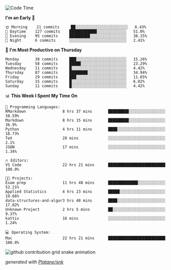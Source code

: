 <!--START_SECTION:waka-->
![Code Time](http://img.shields.io/badge/Code%20Time-114%20hrs%2049%20mins-blue)

**I'm an Early 🐤** 

```text
🌞 Morning    21 commits     ██░░░░░░░░░░░░░░░░░░░░░░░   8.43% 
🌆 Daytime    127 commits    ████████████░░░░░░░░░░░░░   51.0% 
🌃 Evening    95 commits     █████████░░░░░░░░░░░░░░░░   38.15% 
🌙 Night      6 commits      ░░░░░░░░░░░░░░░░░░░░░░░░░   2.41%

```
📅 **I'm Most Productive on Thursday** 

```text
Monday       38 commits     ███░░░░░░░░░░░░░░░░░░░░░░   15.26% 
Tuesday      58 commits     █████░░░░░░░░░░░░░░░░░░░░   23.29% 
Wednesday    11 commits     █░░░░░░░░░░░░░░░░░░░░░░░░   4.42% 
Thursday     87 commits     ████████░░░░░░░░░░░░░░░░░   34.94% 
Friday       29 commits     ███░░░░░░░░░░░░░░░░░░░░░░   11.65% 
Saturday     15 commits     █░░░░░░░░░░░░░░░░░░░░░░░░   6.02% 
Sunday       11 commits     █░░░░░░░░░░░░░░░░░░░░░░░░   4.42%

```


📊 **This Week I Spent My Time On** 

```text
💬 Programming Languages: 
RMarkdown                8 hrs 37 mins       █████████░░░░░░░░░░░░░░░░   38.59% 
Markdown                 8 hrs 15 mins       █████████░░░░░░░░░░░░░░░░   36.9% 
Python                   4 hrs 11 mins       ████░░░░░░░░░░░░░░░░░░░░░   18.73% 
TeX                      28 mins             ░░░░░░░░░░░░░░░░░░░░░░░░░   2.1% 
JSON                     17 mins             ░░░░░░░░░░░░░░░░░░░░░░░░░   1.34%

🔥 Editors: 
VS Code                  22 hrs 21 mins      █████████████████████████   100.0%

🐱‍💻 Projects: 
Exam prep                11 hrs 40 mins      █████████████░░░░░░░░░░░░   52.21% 
Applied Statistics       4 hrs 23 mins       █████░░░░░░░░░░░░░░░░░░░░   19.66% 
data-structures-and-algor3 hrs 48 mins       ████░░░░░░░░░░░░░░░░░░░░░   17.02% 
Unknown Project          2 hrs 5 mins        ██░░░░░░░░░░░░░░░░░░░░░░░   9.37% 
kattis                   16 mins             ░░░░░░░░░░░░░░░░░░░░░░░░░   1.24%

💻 Operating System: 
Mac                      22 hrs 21 mins      █████████████████████████   100.0%

```


<!--END_SECTION:waka-->


<!--Snake Game-->
![github contribution grid snake animation](https://raw.githubusercontent.com/viggo-gascou/viggo-gascou/output/github-contribution-grid-snake.svg)

_generated with [Platane/snk](https://github.com/Platane/snk)_
<!--Snake Game-->

